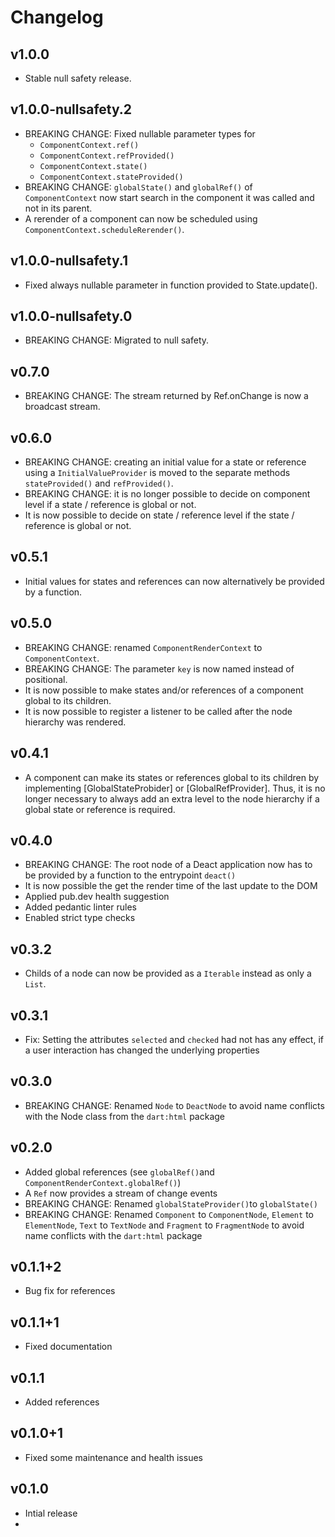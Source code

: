 # Changelog

## v1.0.0

- Stable null safety release.

## v1.0.0-nullsafety.2

- BREAKING CHANGE: Fixed nullable parameter types for 
  - `ComponentContext.ref()`
  - `ComponentContext.refProvided()`
  - `ComponentContext.state()`
  - `ComponentContext.stateProvided()`
- BREAKING CHANGE: `globalState()` and `globalRef()` of `ComponentContext` now start search in the component it was called and not in its parent.
- A rerender of a component can now be scheduled using `ComponentContext.scheduleRerender()`.

## v1.0.0-nullsafety.1

- Fixed always nullable parameter in function provided to State.update().

## v1.0.0-nullsafety.0

- BREAKING CHANGE: Migrated to null safety.

## v0.7.0

- BREAKING CHANGE: The stream returned by Ref.onChange is now a broadcast stream.

## v0.6.0

-   BREAKING CHANGE: creating an initial value for a state or reference using a `InitialValueProvider` is moved to the separate methods `stateProvided()` and `refProvided()`.
-   BREAKING CHANGE: it is no longer possible to decide on component level if a state / reference is global or not.
-   It is now possible to decide on state / reference level if the state / reference is global or not.

## v0.5.1

-   Initial values for states and references can now alternatively be provided by a function.

## v0.5.0

-   BREAKING CHANGE: renamed `ComponentRenderContext` to `ComponentContext`.
-   BREAKING CHANGE: The parameter `key` is now named instead of positional.
-   It is now possible to make states and/or references of a component global to its children.
-   It is now possible to register a listener to be called after the node hierarchy was rendered.

## v0.4.1

-   A component can make its states or references global to its children by implementing [GlobalStateProbider] or [GlobalRefProvider]. Thus, it is no longer necessary to always add an extra level to the node hierarchy if a global state or reference is required.

## v0.4.0

-   BREAKING CHANGE: The root node of a Deact application now has to be provided by a function to the entrypoint `deact()`
-   It is now possible the get the render time of the last update to the DOM
-   Applied pub.dev health suggestion
-   Added pedantic linter rules
-   Enabled strict type checks

## v0.3.2

-   Childs of a node can now be provided as a `Iterable` instead as only a `List`.

## v0.3.1

-   Fix: Setting the attributes `selected` and `checked` had not has any effect, if a user interaction has changed the underlying properties

## v0.3.0

-   BREAKING CHANGE: Renamed `Node` to `DeactNode` to avoid name conflicts with the Node class from the `dart:html` package

## v0.2.0

-   Added global references (see `globalRef()`and `ComponentRenderContext.globalRef()`)
-   A `Ref` now provides a stream of change events
-   BREAKING CHANGE: Renamed `globalStateProvider()`to `globalState()`
-   BREAKING CHANGE: Renamed `Component` to `ComponentNode`, `Element` to `ElementNode`, `Text` to `TextNode` and `Fragment` to `FragmentNode` to avoid name conflicts with the `dart:html` package

## v0.1.1+2

-   Bug fix for references

## v0.1.1+1

-   Fixed documentation

## v0.1.1

-   Added references

## v0.1.0+1

-   Fixed some maintenance and health issues

## v0.1.0

-   Intial release
-
